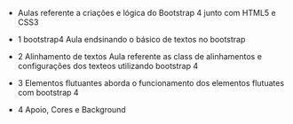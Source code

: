 - Aulas referente a criações e lógica do Bootstrap 4 junto com HTML5 e CSS3

- 1 bootstrap4
        Aula endsinando o básico de textos no bootstrap
- 2 Alinhamento de textos
        Aula referente as class de alinhamentos e configurações dos texteos utilizando bootstrap 4
- 3 Elementos flutuantes
        aborda o funcionamento dos elementos flutuates com bootstrap 4
- 4 Apoio, Cores e Background
        